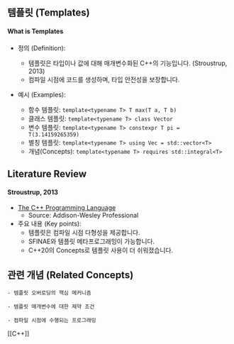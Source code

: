 
## 템플릿 (Templates)

#### What is Templates

- 정의 (Definition):
	- 템플릿은 타입이나 값에 대해 매개변수화된 C++의 기능입니다. (Stroustrup, 2013)
	- 컴파일 시점에 코드를 생성하며, 타입 안전성을 보장합니다.

- 예시 (Examples):
	- 함수 템플릿: `template<typename T> T max(T a, T b)`
	- 클래스 템플릿: `template<typename T> class Vector`
	- 변수 템플릿: `template<typename T> constexpr T pi = T(3.14159265359)`
	- 별칭 템플릿: `template<typename T> using Vec = std::vector<T>`
	- 개념(Concepts): `template<typename T> requires std::integral<T>`

## Literature Review

#### Stroustrup, 2013
- [The C++ Programming Language](https://www.stroustrup.com/4th.html)
	- Source: Addison-Wesley Professional
- 주요 내용 (Key points):
	- 템플릿은 컴파일 시점 다형성을 제공합니다.
	- SFINAE와 템플릿 메타프로그래밍이 가능합니다.
	- C++20의 Concepts로 템플릿 사용이 더 쉬워졌습니다.

## 관련 개념 (Related Concepts)

	- 템플릿 오버로딩의 핵심 메커니즘

	- 템플릿 매개변수에 대한 제약 조건

	- 컴파일 시점에 수행되는 프로그래밍 


[[C++]]  